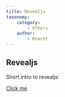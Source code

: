 ```yaml
---
title: Revealjs
taxonomy:
    category:
        - Others
    author:
        - Knecht
---
```


## Revealjs

Short intro to revealjs:

[Click me](https://repo.rootknecht.net/knecht/revealjs-quickstart/raw/master/revealjs-quickstart.html)